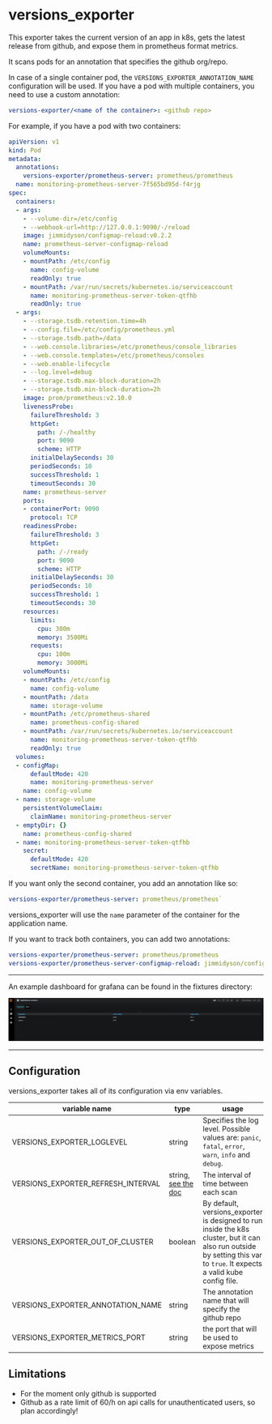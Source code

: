 # versions_exporter

This exporter takes the current version of an app in k8s, gets the latest release from github, and expose them in prometheus format metrics.

It scans pods for an annotation that specifies the github org/repo.

In case of a single container pod, the `VERSIONS_EXPORTER_ANNOTATION_NAME` configuration will be used. If you have a pod with multiple containers, you need to use a custom annotation:

```yaml
versions-exporter/<name of the container>: <github repo>
```

For example, if you have a pod with two containers:

```yaml
apiVersion: v1
kind: Pod
metadata:
  annotations:
    versions-exporter/prometheus-server: prometheus/prometheus
  name: monitoring-prometheus-server-7f565bd95d-f4rjg
spec:
  containers:
  - args:
    - --volume-dir=/etc/config
    - --webhook-url=http://127.0.0.1:9090/-/reload
    image: jimmidyson/configmap-reload:v0.2.2
    name: prometheus-server-configmap-reload
    volumeMounts:
    - mountPath: /etc/config
      name: config-volume
      readOnly: true
    - mountPath: /var/run/secrets/kubernetes.io/serviceaccount
      name: monitoring-prometheus-server-token-qtfhb
      readOnly: true
  - args:
    - --storage.tsdb.retention.time=4h
    - --config.file=/etc/config/prometheus.yml
    - --storage.tsdb.path=/data
    - --web.console.libraries=/etc/prometheus/console_libraries
    - --web.console.templates=/etc/prometheus/consoles
    - --web.enable-lifecycle
    - --log.level=debug
    - --storage.tsdb.max-block-duration=2h
    - --storage.tsdb.min-block-duration=2h
    image: prom/prometheus:v2.10.0
    livenessProbe:
      failureThreshold: 3
      httpGet:
        path: /-/healthy
        port: 9090
        scheme: HTTP
      initialDelaySeconds: 30
      periodSeconds: 10
      successThreshold: 1
      timeoutSeconds: 30
    name: prometheus-server
    ports:
    - containerPort: 9090
      protocol: TCP
    readinessProbe:
      failureThreshold: 3
      httpGet:
        path: /-/ready
        port: 9090
        scheme: HTTP
      initialDelaySeconds: 30
      periodSeconds: 10
      successThreshold: 1
      timeoutSeconds: 30
    resources:
      limits:
        cpu: 300m
        memory: 3500Mi
      requests:
        cpu: 100m
        memory: 3000Mi
    volumeMounts:
    - mountPath: /etc/config
      name: config-volume
    - mountPath: /data
      name: storage-volume
    - mountPath: /etc/prometheus-shared
      name: prometheus-config-shared
    - mountPath: /var/run/secrets/kubernetes.io/serviceaccount
      name: monitoring-prometheus-server-token-qtfhb
      readOnly: true
  volumes:
  - configMap:
      defaultMode: 420
      name: monitoring-prometheus-server
    name: config-volume
  - name: storage-volume
    persistentVolumeClaim:
      claimName: monitoring-prometheus-server
  - emptyDir: {}
    name: prometheus-config-shared
  - name: monitoring-prometheus-server-token-qtfhb
    secret:
      defaultMode: 420
      secretName: monitoring-prometheus-server-token-qtfhb
```

If you want only the second container, you add an annotation like so:

```yaml
versions-exporter/prometheus-server: prometheus/prometheus`
```

versions_exporter will use the `name` parameter of the container for the application name.

If you want to track both containers, you can add two annotations:

```yaml
versions-exporter/prometheus-server: prometheus/prometheus
versions-exporter/prometheus-server-configmap-reload: jimmidyson/configmap-reload
```

---

An example dashboard for grafana can be found in the fixtures directory:

![screenshot](grafana_screenshot.png)

---

## Configuration

versions_exporter takes all of its configuration via env variables.

|variable name | type |usage | default value|
|--------------|------|------|--------------|
|VERSIONS_EXPORTER_LOGLEVEL | string | Specifies the log level. Possible values are: `panic`, `fatal`, `error`, `warn`, `info` and `debug`. | `error`|
|VERSIONS_EXPORTER_REFRESH_INTERVAL | string, [see the doc](https://golang.org/pkg/time/#Duration) | The interval of time between each scan | `1h` |
|VERSIONS_EXPORTER_OUT_OF_CLUSTER | boolean | By default, versions_exporter is designed to run inside the k8s cluster, but it can also run outside by setting this var to `true`. It expects a valid kube config file. | `false`
|VERSIONS_EXPORTER_ANNOTATION_NAME | string | The annotation name that will specify the github repo | `versions_exporter/githubRepo`|
|VERSIONS_EXPORTER_METRICS_PORT | string | the port that will be used to expose metrics | `8083`|

## Limitations

- For the moment only github is supported
- Github as a rate limit of 60/h on api calls for unauthenticated users, so plan accordingly!
